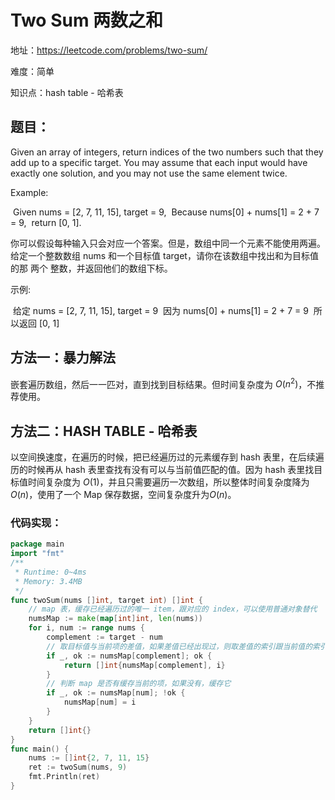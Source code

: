 # Two Sum 两数之和

地址：https://leetcode.com/problems/two-sum/

难度：简单

知识点：hash table - 哈希表

## 题目：

Given an array of integers, return indices of the two numbers such that they add up to a specific target.
You may assume that each input would have exactly one solution, and you may not use the same element twice.

Example:

​	Given nums = [2, 7, 11, 15], target = 9,
​	Because nums[0] + nums[1] = 2 + 7 = 9,
​	return [0, 1].

你可以假设每种输入只会对应一个答案。但是，数组中同一个元素不能使用两遍。
给定一个整数数组 nums 和一个目标值 target，请你在该数组中找出和为目标值的那 两个 整数，并返回他们的数组下标。

示例:

​	给定 nums = [2, 7, 11, 15], target = 9
​	因为 nums[0] + nums[1] = 2 + 7 = 9
​	所以返回 [0, 1]



## 方法一：暴力解法

嵌套遍历数组，然后一一匹对，直到找到目标结果。但时间复杂度为 $O(n^2)$，不推荐使用。



## 方法二：HASH TABLE - 哈希表

以空间换速度，在遍历的时候，把已经遍历过的元素缓存到 hash 表里，在后续遍历的时候再从 hash 表里查找有没有可以与当前值匹配的值。因为 hash 表里找目标值时间复杂度为 $O(1)$，并且只需要遍历一次数组，所以整体时间复杂度降为 $O(n)$，使用了一个 Map 保存数据，空间复杂度升为$O(n)$。



### 代码实现：

```go
package main
import "fmt"
/**
 * Runtime: 0~4ms
 * Memory: 3.4MB
 */
func twoSum(nums []int, target int) []int {
    // map 表，缓存已经遍历过的唯一 item，跟对应的 index，可以使用普通对象替代
    numsMap := make(map[int]int, len(nums))
    for i, num := range nums {
        complement := target - num
        // 取目标值与当前项的差值，如果差值已经出现过，则取差值的索引跟当前值的索引作为结果
        if _, ok := numsMap[complement]; ok {
            return []int{numsMap[complement], i}
        }
        // 判断 map 是否有缓存当前的项，如果没有，缓存它
        if _, ok := numsMap[num]; !ok {
            numsMap[num] = i
        }
    }
    return []int{}
}
func main() {
    nums := []int{2, 7, 11, 15}
    ret := twoSum(nums, 9)
    fmt.Println(ret)
}
```